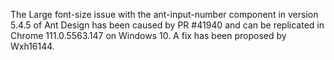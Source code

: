 The Large font-size issue with the ant-input-number component in version 5.4.5 of Ant Design has been caused by PR #41940 and can be replicated in Chrome 111.0.5563.147 on Windows 10. A fix has been proposed by Wxh16144.
